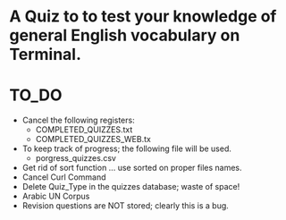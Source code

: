 # A Quiz to to test your knowledge of general English vocabulary on Terminal.

# TO_DO
- Cancel the following registers:
	- COMPLETED_QUIZZES.txt
	- COMPLETED_QUIZZES_WEB.tx
- To keep track of progress; the following file will be used.
	- porgress_quizzes.csv
- Get rid of sort function ... use sorted on proper files names.
- Cancel Curl Command
- Delete Quiz_Type in the quizzes database; waste of space!
- Arabic UN Corpus
- Revision questions are NOT stored; clearly this is a bug.
